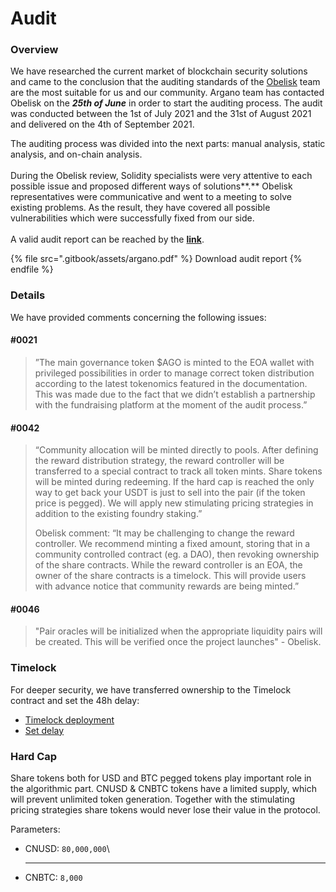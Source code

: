 # Audit

### Overview

We have researched the current market of blockchain security solutions and came to the conclusion that the auditing standards of the [Obelisk](https://obeliskauditing.com) team are the most suitable for us and our community. Argano team has contacted Obelisk on the _**25th of June**_ in order to start the auditing process. The audit was conducted between the 1st of July 2021 and the 31st of August 2021 and delivered on the 4th of September 2021.

The auditing process was divided into the next parts: manual analysis, static analysis, and on-chain analysis.\
\
During the Obelisk review, Solidity specialists were very attentive to each possible issue and proposed different ways of solutions**.** Obelisk representatives were communicative and went to a meeting to solve existing problems. As the result, they have covered all possible vulnerabilities which were successfully fixed from our side.\
\
A valid audit report can be reached by the [**link**](https://github.com/Tibereum/obelisk-audits/blob/main/Argano.pdf).

{% file src=".gitbook/assets/argano.pdf" %}
Download audit report
{% endfile %}

### **Details**

We have provided comments concerning the following issues:

#### #0021

> ”The main governance token $AGO is minted to the EOA wallet with privileged possibilities in order to manage correct token distribution according to the latest tokenomics featured in the documentation. This was made due to the fact that we didn’t establish a partnership with the fundraising platform at the moment of the audit process.”

#### #0042

> “Community allocation will be minted directly to pools. After defining the reward distribution strategy, the reward controller will be transferred to a special contract to track all token mints. Share tokens will be minted during redeeming. If the hard cap is reached the only way to get back your USDT is just to sell into the pair (if the token price is pegged). We will apply new stimulating pricing strategies in addition to the existing foundry staking.”&#x20;
>
> Obelisk comment: “It may be challenging to change the reward controller. We recommend minting a fixed amount, storing that in a community controlled contract (eg. a DAO), then revoking ownership of the share contracts. While the reward controller is an EOA, the owner of the share contracts is a timelock. This will provide users with advance notice that community rewards are being minted.”

#### #0046

> "Pair oracles will be initialized when the appropriate liquidity pairs will be created. This will be verified once the project launches" - Obelisk.

### Timelock

For deeper security, we have transferred ownership to the Timelock contract and set the 48h delay:

* [Timelock deployment](https://polygonscan.com/tx/0x88b70af7a65b582f6f91164016a984a3087a7f0ca866aa13574305af6b347ece)
* [Set delay](https://polygonscan.com/tx/0x15faa4c95c29b628389ed917990e3b76c3254d35724ac279edc2803d3401419a)

### Hard Cap

Share tokens both for USD and BTC pegged tokens play important role in the algorithmic part. CNUSD & CNBTC tokens have a limited supply, which will prevent unlimited token generation. Together with the stimulating pricing strategies share tokens would never lose their value in the protocol.

Parameters:

* CNUSD: `80,000,000`\
  ****
* CNBTC: `8,000`

####

